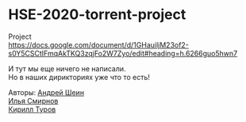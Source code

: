 # HSE-2020-torrent-project
Project  
https://docs.google.com/document/d/1GHauiljM23of2-s0Y5CSCtIFmqAkTKQ3zqjFo2W7Zyo/edit#heading=h.6266guo5hwn7  

И тут мы еще ничего не написали.  
Но в наших дирикториях уже что то есть!

Авторы:
[Андрей Шеин](https://github.com/andreyshspb)  
[Илья Смирнов](https://github.com/smirok)  
[Кирилл Туров](https://github.com/turovkv)  
